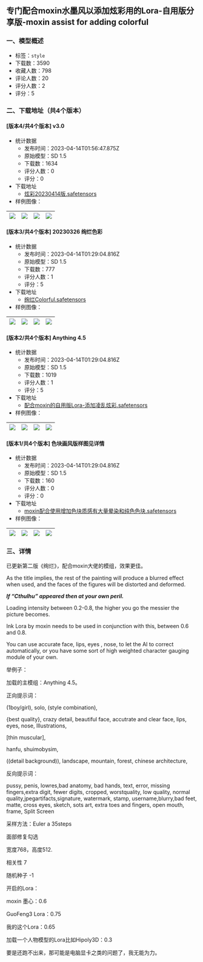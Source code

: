 ## 专门配合moxin水墨风以添加炫彩用的Lora-自用版分享版-moxin assist for adding colorful
### 一、模型概述

- 标签：`style`
- 下载数：3590
- 收藏人数：798
- 评论人数：20
- 评分人数：2
- 评分：5

### 二、下载地址（共4个版本）

#### [版本4/共4个版本] v3.0

- 统计数据
  - 发布时间：2023-04-14T01:56:47.875Z
  - 原始模型：SD 1.5
  - 下载数：1634
  - 评分人数：0
  - 评分：0
- 下载地址
  - [炫彩20230414版.safetensors](https://civitai.com/api/download/models/45198)
- 样例图像：

| <img src="https://image.civitai.com/xG1nkqKTMzGDvpLrqFT7WA/22bc6d4c-35f8-461d-45fc-265a234d7e00/width=450/525968.jpeg" /> | <img src="https://image.civitai.com/xG1nkqKTMzGDvpLrqFT7WA/1184c1d5-b871-49e7-3088-3befb1fb0900/width=450/526148.jpeg" /> | <img src="https://image.civitai.com/xG1nkqKTMzGDvpLrqFT7WA/5ff67afd-dcc2-4e2b-e3a2-bd09b877f600/width=450/526064.jpeg" /> | <img src="https://image.civitai.com/xG1nkqKTMzGDvpLrqFT7WA/08a5941e-b398-4faa-433b-af7468382700/width=450/525967.jpeg" /> |
| ---- | ---- | ---- | ---- |

#### [版本3/共4个版本] 20230326 绚烂色彩

- 统计数据
  - 发布时间：2023-04-14T01:29:04.816Z
  - 原始模型：SD 1.5
  - 下载数：777
  - 评分人数：1
  - 评分：5
- 下载地址
  - [绚烂Colorful.safetensors](https://civitai.com/api/download/models/29733)
- 样例图像：

| <img src="https://image.civitai.com/xG1nkqKTMzGDvpLrqFT7WA/ec7cf132-ec92-475f-642d-8945a6a9d900/width=450/350129.jpeg" /> | <img src="https://image.civitai.com/xG1nkqKTMzGDvpLrqFT7WA/9ee00549-61cf-408c-977c-9923f62c7b00/width=450/336650.jpeg" /> | <img src="https://image.civitai.com/xG1nkqKTMzGDvpLrqFT7WA/3f1d2e80-8f8f-4407-24b2-db6ef7ff1200/width=450/337039.jpeg" /> | <img src="https://image.civitai.com/xG1nkqKTMzGDvpLrqFT7WA/e04fde21-3177-42d9-10fa-bcea4908f200/width=450/337085.jpeg" /> |
| ---- | ---- | ---- | ---- |

#### [版本2/共4个版本] Anything 4.5

- 统计数据
  - 发布时间：2023-04-14T01:29:04.816Z
  - 原始模型：SD 1.5
  - 下载数：1019
  - 评分人数：1
  - 评分：5
- 下载地址
  - [配合moxin的自用版Lora-添加凌乱炫彩.safetensors](https://civitai.com/api/download/models/18221)
- 样例图像：

| <img src="https://image.civitai.com/xG1nkqKTMzGDvpLrqFT7WA/abc1962b-086d-4c45-6bc6-6a3ea06e6400/width=450/187450.jpeg" /> | <img src="https://image.civitai.com/xG1nkqKTMzGDvpLrqFT7WA/4434fd50-5b4a-4a80-7bdf-9710619abe00/width=450/187449.jpeg" /> | <img src="https://image.civitai.com/xG1nkqKTMzGDvpLrqFT7WA/f5842010-5f34-4424-f679-2e586b37f000/width=450/187759.jpeg" /> | <img src="https://image.civitai.com/xG1nkqKTMzGDvpLrqFT7WA/808210a0-6567-4566-736b-a75add681800/width=450/187758.jpeg" /> |
| ---- | ---- | ---- | ---- |

#### [版本1/共4个版本] 色块画风版样图见详情

- 统计数据
  - 发布时间：2023-04-14T01:29:04.816Z
  - 原始模型：SD 1.5
  - 下载数：160
  - 评分人数：0
  - 评分：0
- 下载地址
  - [moxin配合使用增加色块质感有大量晕染和纯色色块.safetensors](https://civitai.com/api/download/models/18268)
- 样例图像：

| <img src="https://image.civitai.com/xG1nkqKTMzGDvpLrqFT7WA/ef6d34f5-16d6-493f-cc58-07a0fcd1db00/width=450/188049.jpeg" /> | <img src="https://image.civitai.com/xG1nkqKTMzGDvpLrqFT7WA/c17eb4af-5bb3-478b-d224-e1b0b8737800/width=450/188060.jpeg" /> | <img src="https://image.civitai.com/xG1nkqKTMzGDvpLrqFT7WA/66fe5674-8de2-4b11-a0c1-3c34440cae00/width=450/188048.jpeg" /> | <img src="https://image.civitai.com/xG1nkqKTMzGDvpLrqFT7WA/cba129c9-c1b8-41b5-8a09-dc07f651c300/width=450/188059.jpeg" /> |
| ---- | ---- | ---- | ---- |


### 三、详情
<p>已更新第二版《绚烂》，配合moxin大佬的模组，效果更佳。</p><p></p><p>As the title implies, the rest of the painting will produce a blurred effect when used, and the faces of the figures will be distorted and deformed.</p><p><strong><em>If “Cthulhu” appeared then at your own peril.</em></strong></p><p>Loading intensity between 0.2-0.8, the higher you go the messier the picture becomes.</p><p>Ink Lora by moxin needs to be used in conjunction with this, between 0.6 and 0.8.</p><p>You can use accurate face, lips, eyes , nose, to let the AI to correct automatically, or you have some sort of high weighted character gauging module of your own.</p><p></p><p></p><p>举例子：</p><p>加载的主模组：Anything 4.5。</p><p>正向提示词：</p><p>(1boy/girl), solo, (style combination),</p><p>{best quality}, crazy detail, beautiful face, accutrate and clear face, lips, eyes, nose, Illustrations,</p><p>[thin muscular],</p><p>hanfu, shuimobysim,</p><p>((detail background)), landscape, mountain, forest, chinese architecture,</p><p>反向提示词：</p><p>pussy, penis, lowres,bad anatomy, bad hands, text, error, missing fingers,extra digit, fewer digits, cropped, worstquality, low quality, normal quality,jpegartifacts,signature, watermark, stamp, username,blurry,bad feet, matte, cross eyes, sketch, sots art, extra toes and fingers, open mouth, frame, Split Screen</p><p>采样方法：Euler a 35steps</p><p>面部修复勾选</p><p>宽度768，高度512.</p><p>相关性 7</p><p>随机种子 -1</p><p>开启的Lora：</p><p>moxin 墨心：0.6</p><p>GuoFeng3 Lora：0.75</p><p>我的这个Lora：0.65</p><p>加载一个人物模型的Lora比如Hipoly3D：0.3</p><p></p><p>要是还跑不出来，那可能是电脑显卡之类的问题了，我无能为力。</p>
